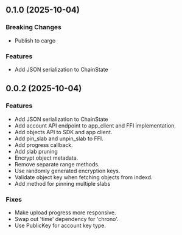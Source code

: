 ## 0.1.0 (2025-10-04)

### Breaking Changes

- Publish to cargo

### Features

- Add JSON serialization to ChainState

## 0.0.2 (2025-10-04)

### Features

- Add JSON serialization to ChainState
- Add account API endpoint to app_client and FFI implementation.
- Add objects API to SDK and app client.
- Add pin_slab and unpin_slab to FFI.
- Add progress callback.
- Add slab pruning
- Encrypt object metadata.
- Remove separate range methods.
- Use randomly generated encryption keys.
- Validate object key when fetching objects from indexd.
- Add method for pinning multiple slabs

### Fixes

- Make upload progress more responsive.
- Swap out 'time' dependency for 'chrono'.
- Use PublicKey for account key type.
